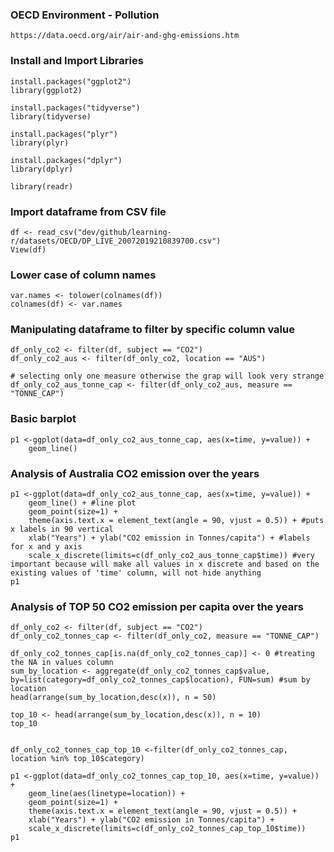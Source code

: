 ### OECD Environment - Pollution 
`https://data.oecd.org/air/air-and-ghg-emissions.htm`

### Install and Import Libraries
```
install.packages("ggplot2")
library(ggplot2)

install.packages("tidyverse")
library(tidyverse)

install.packages("plyr")
library(plyr)

install.packages("dplyr")
library(dplyr)    

library(readr)

```

### Import dataframe from CSV file
```
df <- read_csv("dev/github/learning-r/datasets/OECD/DP_LIVE_20072019210839700.csv")
View(df)
```

### Lower case of column names
```
var.names <- tolower(colnames(df))
colnames(df) <- var.names
```

### Manipulating dataframe to filter by specific column value
```
df_only_co2 <- filter(df, subject == "CO2")
df_only_co2_aus <- filter(df_only_co2, location == "AUS")

# selecting only one measure otherwise the grap will look very strange
df_only_co2_aus_tonne_cap <- filter(df_only_co2_aus, measure == "TONNE_CAP") 
```

### Basic barplot
```
p1 <-ggplot(data=df_only_co2_aus_tonne_cap, aes(x=time, y=value)) +
    geom_line()

```

### Analysis of Australia CO2 emission over the years
```
p1 <-ggplot(data=df_only_co2_aus_tonne_cap, aes(x=time, y=value)) +
    geom_line() + #line plot
    geom_point(size=1) +
    theme(axis.text.x = element_text(angle = 90, vjust = 0.5)) + #puts x labels in 90 vertical
    xlab("Years") + ylab("CO2 emission in Tonnes/capita") + #labels for x and y axis
    scale_x_discrete(limits=c(df_only_co2_aus_tonne_cap$time)) #very important because will make all values in x discrete and based on the existing values of 'time' column, will not hide anything
p1
```

### Analysis of TOP 50 CO2 emission per capita over the years
```
df_only_co2 <- filter(df, subject == "CO2")
df_only_co2_tonnes_cap <- filter(df_only_co2, measure == "TONNE_CAP") 

df_only_co2_tonnes_cap[is.na(df_only_co2_tonnes_cap)] <- 0 #treating the NA in values column
sum_by_location <- aggregate(df_only_co2_tonnes_cap$value, by=list(category=df_only_co2_tonnes_cap$location), FUN=sum) #sum by location
head(arrange(sum_by_location,desc(x)), n = 50)

top_10 <- head(arrange(sum_by_location,desc(x)), n = 10)
top_10


df_only_co2_tonnes_cap_top_10 <-filter(df_only_co2_tonnes_cap, location %in% top_10$category)

p1 <-ggplot(data=df_only_co2_tonnes_cap_top_10, aes(x=time, y=value)) +
    geom_line(aes(linetype=location)) +
    geom_point(size=1) +
    theme(axis.text.x = element_text(angle = 90, vjust = 0.5)) +
    xlab("Years") + ylab("CO2 emission in Tonnes/capita") +
    scale_x_discrete(limits=c(df_only_co2_tonnes_cap_top_10$time))
p1

```